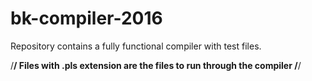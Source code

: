 # bk-compiler-2016
Repository contains a fully functional compiler with test files.

/******************************************************************/
Files with .pls extension are the files to run through the compiler
/******************************************************************/
